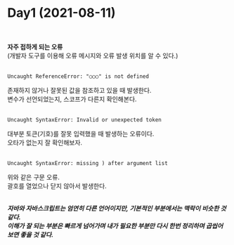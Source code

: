 # Day1 (2021-08-11)
<br>
  
**자주 접하게 되는 오류**   
(개발자 도구를 이용해 오류 메시지와 오류 발생 위치를 알 수 있다.)   
<br>
  
```
Uncaught ReferenceError: "○○○" is not defined
```
존재하지 않거나 잘못된 값을 참조하고 있을 때 발생한다.   
변수가 선언되었는지, 스코프가 다른지 확인해본다.   
<br>

```
Uncaught SyntaxError: Invalid or unexpected token
```
대부분 토큰(기호)를 잘못 입력했을 때 발생하는 오류이다.   
오타가 없는지 잘 확인해보자.   
<br>

```
Uncaught SyntaxError: missing ) after argument list
```
위와 같은 구문 오류.   
괄호를 열었으나 닫지 않아서 발생한다.   
<br>


*__자바와 자바스크립트는 엄연히 다른 언어이지만, 기본적인 부분에서는 맥락이 비슷한 것 같다.   
  이해가 잘 되는 부분은 빠르게 넘어가며 내가 필요한 부분만 다시 한번 정리하며 곱씹어 보면 좋을 것 같다.__*
